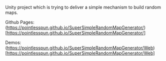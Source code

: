 
Unity project which is trying to deliver a simple mechanism to build random maps.

Github Pages:
(https://pointlesspun.github.io/SuperSimpleRandomMapGenerator/)[https://pointlesspun.github.io/SuperSimpleRandomMapGenerator/]

Demos:
(https://pointlesspun.github.io/SuperSimpleRandomMapGenerator/Web)[https://pointlesspun.github.io/SuperSimpleRandomMapGenerator/Web]